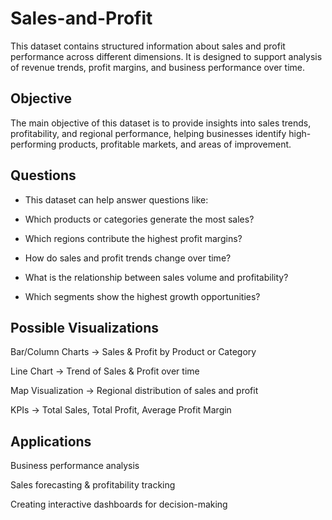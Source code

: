 # Sales-and-Profit
This dataset contains structured information about sales and profit performance across different dimensions. It is designed to support analysis of revenue trends, profit margins, and business performance over time.

## Objective

The main objective of this dataset is to provide insights into sales trends, profitability, and regional performance, helping businesses identify high-performing products, profitable markets, and areas of improvement.

##  Questions

- This dataset can help answer questions like:

- Which products or categories generate the most sales?

- Which regions contribute the highest profit margins?

- How do sales and profit trends change over time?

- What is the relationship between sales volume and profitability?

- Which segments show the highest growth opportunities?


## Possible Visualizations

Bar/Column Charts → Sales & Profit by Product or Category

Line Chart → Trend of Sales & Profit over time

Map Visualization → Regional distribution of sales and profit

KPIs → Total Sales, Total Profit, Average Profit Margin

## Applications

Business performance analysis

Sales forecasting & profitability tracking

Creating interactive dashboards for decision-making
